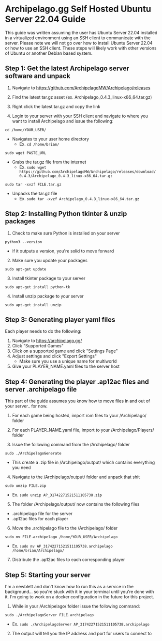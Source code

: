 # Archipelago.gg Self Hosted Ubuntu Server 22.04 Guide
This guide was written assuming the user has Ubuntu Server 22.04 installed in a virtualized environment using an SSH client to communicate with the server. 
Please note we will not go over how to install Ubuntu Server 22.04 or how to use an SSH client. These steps will likely work with other versions of Ubuntu
or another Debian based system.

## Step 1: Get the latest Archipelago server software and unpack

1. Navigate to https://github.com/ArchipelagoMW/Archipelago/releases

2. Find the latest tar.gz asset (ex. Archipelago_0.4.3_linux-x86_64.tar.gz)

3. Right click the latest tar.gz and copy the link

4. Login to your server with your SSH client and navigate to where you want to install Archipelago and issue the following:
```
cd /home/YOUR_USER/
```
* Navigates to your user home directory
  - Ex. ```cd /home/brian/```
```
sudo wget PASTE_URL
```
* Grabs the tar.gz file from the internet
  - Ex. ```sudo wget https://github.com/ArchipelagoMW/Archipelago/releases/download/0.4.3/Archipelago_0.4.3_linux-x86_64.tar.gz```
```
sudo tar -xvzf FILE.tar.gz
```
* Unpacks the tar.gz file
  - Ex. ```sudo tar -xvzf Archipelago_0.4.3_linux-x86_64.tar.gz```
 
## Step 2: Installing Python tkinter & unzip packages

1. Check to make sure Python is installed on your server
```
python3 --version
```
* If it outputs a version, you're solid to move forward

2. Make sure you update your packages
```
sudo apt-get update
```

3. Install tkinter package to your server
```
sudo apt-get install python-tk
```

4. Install unzip package to your server
```
sudo apt-get install unzip
```

## Step 3: Generating player yaml files
Each player needs to do the following:

1. Navigate to https://archipelago.gg/
2. Click "Supported Games"
3. Click on a supported game and click "Settings Page"
4. Adjust settings and click "Export Settings"
   - Make sure you use a unique name for multiworld
5. Give your PLAYER_NAME.yaml files to the server host

## Step 4: Generating the player .ap12ac files and server .archipelago file
This part of the guide assumes you know how to move files in and out of your server.. for now.

1. For each game being hosted, import rom files to your /Archipelago/ folder

2. For each PLAYER_NAME.yaml file, import to your /Archipelago/Players/ folder

3. Issue the following command from the /Archipelago/ folder
```
sudo ./ArchipelagoGenerate
```
* This create a .zip file in /Archipelago/output/ which contains everything you need

4. Navigate to the /Archipelago/output/ folder and unpack that shit
```
sudo unzip FILE.zip
```
* Ex. ```sudo unzip AP_31742271521511105738.zip```

5. The folder /Archipelago/output/ now contains the following files
* .archipelago file for the server
* .ap12ac files for each player

6. Move the .archipelago file to the /Archipelago/ folder
```
sudo mv FILE.archipelago /home/YOUR_USER/Archipelago
```
* Ex. ```sudo mv AP_31742271521511105738.archipelago /home/brian/Archipelago/```

7. Distribute the .ap12ac files to each corresponding player

## Step 5: Starting your server
I'm a newblett and don't know how to run this as a service in the background... so you're stuck with it in your terminal until you're done with it. I'm going to work on a docker configuration in the future for this project.

1. While in your /Archipelago/ folder issue the following command:
```
sudo ./ArchipelagoServer FILE.archipelago
```
* Ex. ```sudo ./ArchipelagoServer AP_31742271521511105738.archipelago```

2. The output will tell you the IP address and port for users to connect to
